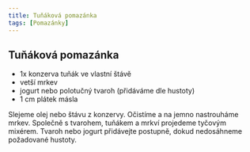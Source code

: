 ```yaml
---
title: Tuňáková pomazánka
tags: [Pomazánky]
---
```


## Tuňáková pomazánka

* 1x konzerva tuňák ve vlastní štávě
* vetší mrkev
* jogurt nebo polotučný tvaroh (přidáváme dle hustoty)
* 1 cm plátek másla

Slejeme olej nebo štávu z konzervy. Očistíme a na jemno nastrouháme mrkev. Společně s tvarohem, tuňákem a mrkví projedeme tyčovým mixérem. Tvaroh nebo jogurt přidávejte postupně, dokud nedosáhneme požadované hustoty.